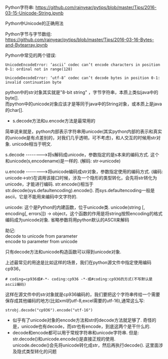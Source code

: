Python字符串: https://github.com/rainyear/pytips/blob/master/Tips/2016-03-15-Unicode-String.ipynb

Python中Unicode的正确用法

Python字节与字节数组: https://github.com/rainyear/pytips/blob/master/Tips/2016-03-16-Bytes-and-Bytearray.ipynb

Python中常见的两个错误: 

```
UnicodeEncodeError: ‘ascii’ codec can’t encode characters in position 0-1: ordinal not in range(128)

UnicodeDecodeError: ‘utf-8’ codec can’t decode bytes in position 0-1: invalid continuation byte
```

python中的str对象其实就是"8-bit string" ，字节字符串，本质上类似java中的byte[].    
而python中的unicode对象应该才是等同于java中的String对象，或本质上是java的char[]. 

- s.decode方法和u.encode方法是最常用的   

简单说来就是，python内部表示字符串用unicode(其实python内部的表示和真实的unicode是有点差别的，对我们几乎透明，可不考虑)，和人交互的时候用str对象. unicode相当于明文. 

s.decode -------->将s解码成unicode，参数指定的是s本来的编码方式. 这个和unicode(s,encodename)是一样的.  (解码: str->unicode)  

u.encode -------->将unicode编码成str对象，参数指定使用的编码方式. (编码: unicode->str)在调用该接口时候，涉及一个隐形的类型转化，会先将str转化为unicode，才能进行编码. str.encode()相当于str.decode(sys.defaultencoding).encode(). 而sys.defaultencoding一般是ascii，它是不能用来编码中文字符的. 


unicode: 这个是Python的内建函数，位于unicode类. unicode(string [, encoding[, errors]]) -> object，这个函数的作用是将string按照encoding的格式编码成为unicode对象. 省略参数将用python默认的ASCII来解码


助记:   
decode to unicode from parameter   
encode to parameter from unicode 

只有decode方法和unicode构造函数可以得到unicode对象. 

上述最常见的用途是比如这样的场景，我们在python源文件中指定使用编码cp936， 

```
# coding=cp936或#-*- coding:cp936 -*-或#coding:cp936的方式(不写默认是ascii编码) 
```

这样在源文件中的str对象就是cp936编码的，我们要把这个字符串传给一个需要保存成其他编码的地方(比如xml的utf-8,excel需要的utf-16),通常这么写:  

```
strobj.decode("cp936").encode("utf-16") 
```

- 似乎有了unicode对象的encode方法和str的decode方法就足够了. 奇怪的是，unicode也有decode，而str也有encode，到底这两个是干什么的.  
- decode和encode都可以用于常规字符串和unicode字符串. 
但是:   
    str.decode()和unicode.encode()是直接正规的使用.   
    unicode.decode()会先将unicode转化成str，然后再执行decode(). 
这里面涉及隐式类型转化的问题